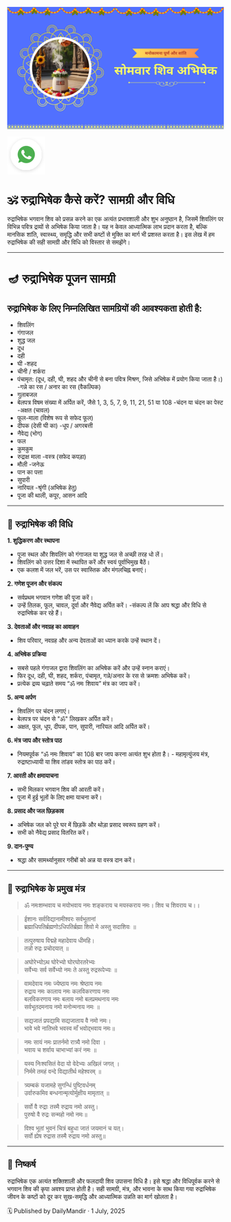 <!-- Banner SVG -->
![Banner](https://raw.githubusercontent.com/anandwana001/content-repo/refs/heads/main/puja/abhishek-banner.png)

<!-- Share & WhatsApp icons as SVG -->
<a href="https://api.whatsapp.com/send?text=Check%20out%20this%20article%20in%20the%20Daily%20Mandir%20app%3A%20https%3A%2F%2Fwww.dailymandir.com%2Farticles%3FcontentUrl%3Dhttps%253A%252F%252Fraw.githubusercontent.com%252Fanandwana001%252Fcontent-repo%252Frefs%252Fheads%252Fmain%252Fpuja%252Frudraabhishek.md%26title%3DRudra%20Abhishek">
  <img src="https://raw.githubusercontent.com/anandwana001/content-repo/refs/heads/main/assets/ic_wtsapp_share_rounded.svg" alt="WhatsApp"/>
</a>

<br/>

# 🕉️ रुद्राभिषेक कैसे करें? सामग्री और विधि

रुद्राभिषेक भगवान शिव को प्रसन्न करने का एक अत्यंत प्रभावशाली और शुभ अनुष्ठान है, जिसमें शिवलिंग पर विभिन्न पवित्र द्रव्यों से अभिषेक किया जाता है। यह न केवल आध्यात्मिक लाभ प्रदान करता है, बल्कि मानसिक शांति, स्वास्थ्य, समृद्धि और सभी कष्टों से मुक्ति का मार्ग भी प्रशस्त करता है। इस लेख में हम रुद्राभिषेक की सही सामग्री और विधि को विस्तार से समझेंगे।

---

# 🪔 रुद्राभिषेक पूजन सामग्री

## रुद्राभिषेक के लिए निम्नलिखित सामग्रियों की आवश्यकता होती है:

  -  शिवलिंग
  -  गंगाजल
  - शुद्ध जल
  -  दूध
  -  दही
   - घी
    -शहद
   - चीनी / शर्करा
  - पंचामृत: (दूध, दही, घी, शहद और चीनी से बना पवित्र मिश्रण, जिसे अभिषेक में प्रयोग किया जाता है।)
    -गन्ने का रस / अनार का रस (वैकल्पिक)
   - गुलाबजल
   - बेलपत्र विषम संख्या में अर्पित करें, जैसे 1, 3, 5, 7, 9, 11, 21, 51 या 108
    -चंदन या चंदन का पेस्ट
    -अक्षत (चावल)
   - फूल-माला (विशेष रूप से सफेद फूल)
   - दीपक (देसी घी का)
    -धूप / अगरबत्ती
   - नैवेद्य (भोग)
   - फल
  -  कुमकुम
   - रुद्राक्ष माला
    -वस्त्र (सफेद कपड़ा)
   - मौली
    -जनेऊ
   - पान का पत्ता
   - सुपारी
   - नारियल
    -श्रृंगी (अभिषेक हेतु)
   - पूजा की थाली, कपूर, आसन आदि

---

## 🔱 रुद्राभिषेक की विधि

**1. शुद्धिकरण और स्थापना**

  - पूजा स्थल और शिवलिंग को गंगाजल या शुद्ध जल से अच्छी तरह धो लें।
   - शिवलिंग को उत्तर दिशा में स्थापित करें और स्वयं पूर्वाभिमुख बैठें।
   - एक कलश में जल भरें, उस पर स्वास्तिक और मंगलचिह्न बनाएं।

**2. गणेश पूजन और संकल्प**

   - सर्वप्रथम भगवान गणेश की पूजा करें।
   - उन्हें तिलक, फूल, चावल, दूर्वा और नैवेद्य अर्पित करें।
    -संकल्प लें कि आप श्रद्धा और विधि से रुद्राभिषेक कर रहे हैं।

**3. देवताओं और नवग्रह का आवाहन**

  - शिव परिवार, नवग्रह और अन्य देवताओं का ध्यान करके उन्हें स्थान दें।

**4. अभिषेक प्रक्रिया**

  - सबसे पहले गंगाजल द्वारा शिवलिंग का अभिषेक करें और उन्हें स्नान कराएं।
   - फिर दूध, दही, घी, शहद, शर्करा, पंचामृत, गन्ने/अनार के रस से क्रमशः अभिषेक करें।
   - प्रत्येक द्रव्य चढ़ाते समय “ॐ नमः शिवाय” मंत्र का जाप करें।

**5. अन्य अर्पण**

  - शिवलिंग पर चंदन लगाएं।
   - बेलपत्र पर चंदन से "ॐ" लिखकर अर्पित करें।
   - अक्षत, फूल, धूप, दीपक, पान, सुपारी, नारियल आदि अर्पित करें।

**6. मंत्र जाप और स्तोत्र पाठ**

   - नियमपूर्वक “ॐ नमः शिवाय” का 108 बार जाप करना अत्यंत शुभ होता है।
    - महामृत्युंजय मंत्र, रुद्राष्टाध्यायी या शिव तांडव स्तोत्र का पाठ करें।

**7. आरती और क्षमायाचना**

  - सभी मिलकर भगवान शिव की आरती करें।
   - पूजा में हुई भूलों के लिए क्षमा याचना करें।

**8. प्रसाद और जल छिड़काव**

  - अभिषेक जल को पूरे घर में छिड़कें और थोड़ा प्रसाद स्वरूप ग्रहण करें।
   - सभी को नैवेद्य प्रसाद वितरित करें।

**9. दान-पुण्य**

  - श्रद्धा और सामर्थ्यानुसार गरीबों को अन्न या वस्त्र दान करें।

---

## 📿 रुद्राभिषेक के प्रमुख मंत्र

> ॐ नमःशम्भवाय च मयोभवाय नमः शङ्कराय च
> मयस्कराय नमः। शिव च शिवराय च।।

> ईशानः सर्वविद्यानामीश्वरः सर्वभूतानां  
> ब्रह्माधिपतिर्ब्रह्मणोऽधिपतिर्ब्रह्मा शिवो मे अस्तु सदाशिवः ॥

> तत्पुरुषाय विद्महे महादेवाय धीमहि।  
> तन्नो रुद्रः प्रचोदयात् ॥

> अघोरेभ्योऽथ घोरेभ्यो घोरघोरतरेभ्यः  
> सर्वेभ्यः सर्व सर्वेभ्यो नमः ते अस्तु रुद्ररूपेभ्यः ॥

> वामदेवाय नमः ज्येष्ठाय नमः श्रेष्ठाय नमः  
> रुद्राय नमः कालाय नमः कलविकरणाय नमः  
> बलविकरणाय नमः बलाय नमो बलप्रमथनाय नमः  
> सर्वभूतदमनाय नमो मनोन्मनाय नमः ॥

> सद्यजातं प्रपद्यामि सद्यजाताय वै नमो नमः।  
> भावे भवे नातिभवे भवस्व माँ भवोद्भवाय नमः॥

> नमः सायं नमः प्रातर्नमो रात्र्यै नमो दिवा ।  
> भवाय च शर्वाय चाभाभ्यां करं नमः ॥

> यस्य निःश्वसितं वेदा यो वेदेभ्यः अखिलं जगत् ।  
> निर्ममे तमहं वन्दे विद्यातीर्थ महेश्वरम् ॥

> त्र्यम्बकं यजामहे सुगन्धिं पुष्टिवर्धनम्  
> उर्वारुकमिव बन्धनान्मृत्योर्मुक्षीय मामृतात् ॥

> सर्वो वै रुद्राः तस्मै रुद्राय नमो अस्तु।  
> पुरुषो वै रुद्रः सन्महो नमो नमः॥

> विश्व भूतां भुवनं चित्रं बहुधा जातं जयमानं च यत्।  
> सर्वो ह्येष रुद्रास तस्मै रुद्राय नमो अस्तु॥


---

## 🙏 निष्कर्ष

रुद्राभिषेक एक अत्यंत शक्तिशाली और फलदायी शिव उपासना विधि है।
इसे श्रद्धा और विधिपूर्वक करने से भगवान शिव की कृपा अवश्य प्राप्त होती है।
सही सामग्री, मंत्र, और भावना के साथ किया गया रुद्राभिषेक
जीवन के कष्टों को दूर कर सुख-समृद्धि और आध्यात्मिक उन्नति का मार्ग खोलता है।

🗓️ Published by DailyMandir · 1 July, 2025